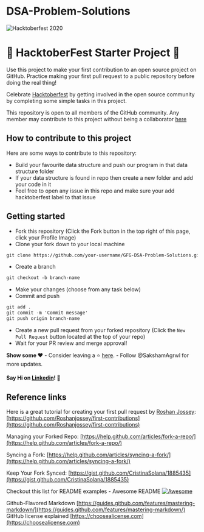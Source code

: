 # DSA-Problem-Solutions 

![Hacktoberfest 2020](https://embed-fastly.wistia.com/deliveries/49bd387c40e2c5aada92abdf973bc46d.webp?image_crop_resized=960x540)


# 🎃 HacktoberFest Starter Project 🎃



Use this project to make your first contribution to an open source project on GitHub. Practice making your first pull request to a public repository before doing the real thing!

Celebrate [Hacktoberfest](https://hacktoberfest.digitalocean.com/) by getting involved in the open source community by completing some simple tasks in this project.

This repository is open to all members of the GitHub community. Any member may contribute to this project without being a collaborator [here](https://github.com/SakshamAgrwl/GFG-DSA-Problem-Solutions/)

## How to contribute to this project
Here are some ways to contribute to this repository:

* Build your favourite data structure and push our program in that data structure folder
* If your data structure is found in repo then create a new folder and add your code in it
* Feel free to open any issue in this repo and make sure your add hacktoberfest label to that issue

## Getting started
* Fork this repository (Click the Fork button in the top right of this page, click your Profile Image)
* Clone your fork down to your local machine

```markdown
git clone https://github.com/your-username/GFG-DSA-Problem-Solutions.git
```

* Create a branch

```markdown
git checkout -b branch-name
```

* Make your changes (choose from any task below)
* Commit and push

```markdown
git add .
git commit -m 'Commit message'
git push origin branch-name
```

* Create a new pull request from your forked repository (Click the `New Pull Request` button located at the top of your repo)
* Wait for your PR review and merge approval!

 **Show some ❤️**
    - Consider leaving a ⭐ [here](https://github.com/SakshamAgrwl/GFG-DSA-Problem-Solutions/).
    - Follow @SakshamAgrwl for more updates.
    
 #### Say Hi on [Linkedin](https://www.linkedin.com/in/saksham-agarwal-1286a09m/)! 👋


## Reference links
Here is a great tutorial for creating your first pull request by [Roshan Jossey](https://github.com/Roshanjossey):
[https://github.com/Roshanjossey/first-contributions](https://github.com/Roshanjossey/first-contributions)

Managing your Forked Repo: [https://help.github.com/articles/fork-a-repo/](https://help.github.com/articles/fork-a-repo/)

Syncing a Fork: [https://help.github.com/articles/syncing-a-fork/](https://help.github.com/articles/syncing-a-fork/)

Keep Your Fork Synced: [https://gist.github.com/CristinaSolana/1885435](https://gist.github.com/CristinaSolana/1885435)

Checkout this list for README examples - Awesome README [![Awesome](https://cdn.rawgit.com/sindresorhus/awesome/d7305f38d29fed78fa85652e3a63e154dd8e8829/media/badge.svg)](https://github.com/sindresorhus/awesome)

Github-Flavored Markdown [https://guides.github.com/features/mastering-markdown/](https://guides.github.com/features/mastering-markdown/)
GitHub license explained [https://choosealicense.com](https://choosealicense.com)

